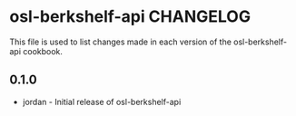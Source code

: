 osl-berkshelf-api CHANGELOG
===========================

This file is used to list changes made in each version of the osl-berkshelf-api cookbook.

0.1.0
-----
- jordan - Initial release of osl-berkshelf-api
